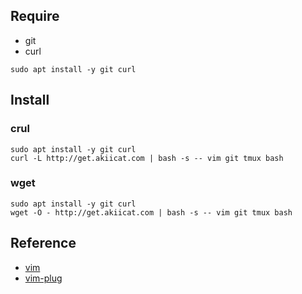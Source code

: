 
## Require

- git
- curl

```shell
sudo apt install -y git curl
```

## Install

### crul

```shell
sudo apt install -y git curl
curl -L http://get.akiicat.com | bash -s -- vim git tmux bash
```

### wget

```shell
sudo apt install -y git curl
wget -O - http://get.akiicat.com | bash -s -- vim git tmux bash
```

## Reference

- [vim](https://github.com/vim/vim)
- [vim-plug](https://github.com/junegunn/vim-plug)
